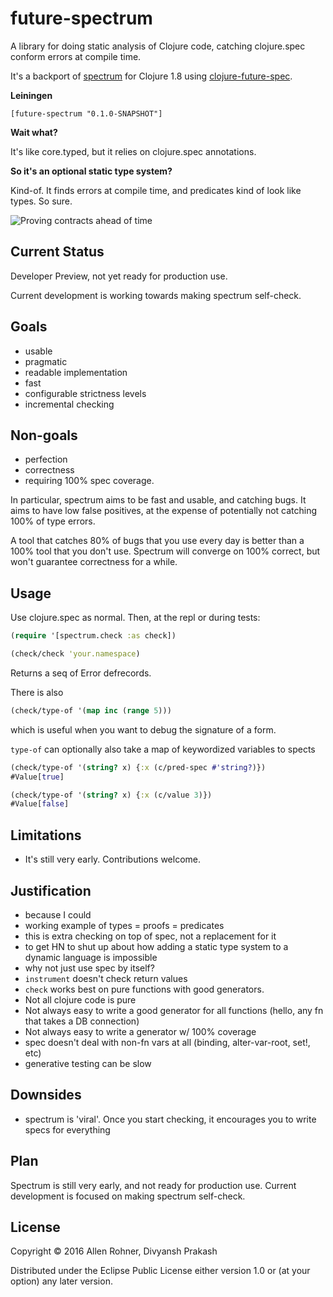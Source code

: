 # future-spectrum
A library for doing static analysis of Clojure code, catching clojure.spec conform errors at compile time.

It's a backport of [spectrum](https://github.com/arohner/spectrum) for Clojure 1.8 using [clojure-future-spec](https://github.com/tonsky/clojure-future-spec).

**Leiningen**

`[future-spectrum "0.1.0-SNAPSHOT"]`

**Wait what?**

It's like core.typed, but it relies on clojure.spec annotations.

**So it's an optional static type system?**

Kind-of. It finds errors at compile time, and predicates kind of look like types. So sure.

![Proving contracts ahead of time](https://pbs.twimg.com/media/CphGpB5VUAAJyGL.jpg)

## Current Status

Developer Preview, not yet ready for production use.

Current development is working towards making spectrum self-check.

## Goals

- usable
- pragmatic
- readable implementation
- fast
- configurable strictness levels
- incremental checking

## Non-goals

- perfection
- correctness
- requiring 100% spec coverage.

In particular, spectrum aims to be fast and usable, and catching
bugs. It aims to have low false positives, at the expense of
potentially not catching 100% of type errors.

A tool that catches 80% of bugs that you use every day is better
than a 100% tool that you don't use. Spectrum will converge on 100% correct,
but won't guarantee correctness for a while.

## Usage

Use clojure.spec as normal. Then, at the repl or during tests:

```clojure
(require '[spectrum.check :as check])

(check/check 'your.namespace)
```

Returns a seq of Error defrecords.

There is also

```clojure
(check/type-of '(map inc (range 5)))
```
which is useful when you want to debug the signature of a form.

`type-of` can optionally also take a map of keywordized variables to spects

```clojure
(check/type-of '(string? x) {:x (c/pred-spec #'string?)})
#Value[true]

(check/type-of '(string? x) {:x (c/value 3)})
#Value[false]
```

## Limitations

- It's still very early. Contributions welcome.

## Justification

- because I could
- working example of types = proofs = predicates
- this is extra checking on top of spec, not a replacement for it
- to get HN to shut up about how adding a static type system to a dynamic language is impossible
- why not just use spec by itself?
 - `instrument` doesn't check return values
 - `check` works best on pure functions with good generators.
  - Not all clojure code is pure
  - Not always easy to write a good generator for all functions (hello, any fn that takes a DB connection)
  - Not always easy to write a generator w/ 100% coverage
 - spec doesn't deal with non-fn vars at all (binding, alter-var-root, set!, etc)
 - generative testing can be slow

## Downsides

- spectrum is 'viral'. Once you start checking, it encourages you to write specs for everything

## Plan

Spectrum is still very early, and not ready for production use. Current development is focused on making spectrum self-check.

## License

Copyright © 2016 Allen Rohner, Divyansh Prakash

Distributed under the Eclipse Public License either version 1.0 or (at
your option) any later version.
